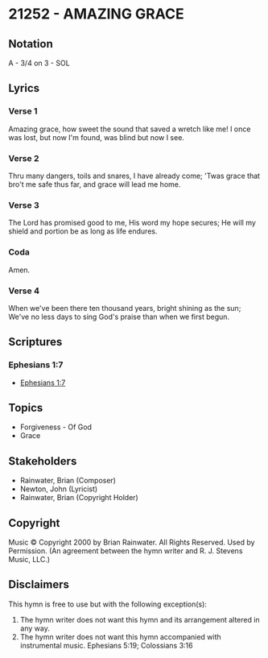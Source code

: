 # 21252 - AMAZING GRACE

## Notation

A - 3/4 on 3 - SOL

## Lyrics

### Verse 1

Amazing grace, how sweet the sound that saved a wretch like me! I once was lost, but now I'm found, was blind but now I see.

### Verse 2

Thru many dangers, toils and snares, I have already come; 'Twas grace that bro't me safe thus far, and grace will lead me home.

### Verse 3

The Lord has promised good to me, His word my hope secures; He will my shield and portion be as long as life endures.

### Coda

Amen.

### Verse 4

When we've been there ten thousand years, bright shining as the sun; We've no less days to sing God's praise than when we first begun.  


## Scriptures

### Ephesians 1:7

- [Ephesians 1:7](https://www.biblegateway.com/passage/?search=Ephesians%201%3A7)


## Topics

- Forgiveness - Of God
- Grace

## Stakeholders

- Rainwater, Brian (Composer)
- Newton, John (Lyricist)
- Rainwater, Brian (Copyright Holder)

## Copyright

Music © Copyright 2000 by Brian Rainwater. All Rights Reserved. Used by Permission.
(An agreement between the hymn writer and R. J. Stevens Music, LLC.)

## Disclaimers

This hymn is free to use but with the following exception(s):
1. The hymn writer does not want this hymn and its arrangement altered in any way.
2. The hymn writer does not want this hymn accompanied with instrumental music.
Ephesians 5:19; Colossians 3:16

